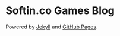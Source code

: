 # Softin.co Games Blog

Powered by [Jekyll](http://jekyllrb.com) and [GitHub Pages](http://pages.github.com).
